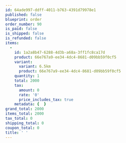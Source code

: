 ```yaml
---
id: 64ade997-ddff-4011-b763-4391d79978e1
published: false
blueprint: order
order_number: 90
is_paid: false
is_shipped: false
is_refunded: false
items:
  -
    id: 1a2a8b47-6288-4d3b-a68a-3ff1fc8ca17d
    product: 66e767a9-ee34-4dc4-8681-d09bb59f0cf5
    variant:
      variant: 6.5km
      product: 66e767a9-ee34-4dc4-8681-d09bb59f0cf5
    quantity: 1
    total: 2000
    tax:
      amount: 0
      rate: '0'
      price_includes_tax: true
    metadata: {  }
grand_total: 2000
items_total: 2000
tax_total: 0
shipping_total: 0
coupon_total: 0
title: ' '
---
```

